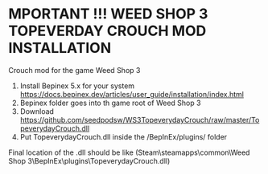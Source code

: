 # MPORTANT !!! WEED SHOP 3 TOPEVERDAY CROUCH MOD INSTALLATION
Crouch mod for the game Weed Shop 3

1. Install Bepinex 5.x for your system https://docs.bepinex.dev/articles/user_guide/installation/index.html
2. Bepinex folder goes into th game root of Weed Shop 3
3. Download https://github.com/seedpodsw/WS3TopeverydayCrouch/raw/master/TopeverydayCrouch.dll
4. Put TopeverydayCrouch.dll inside the /BepInEx/plugins/ folder

Final location of the .dll should be like (Steam\steamapps\common\Weed Shop 3\BepInEx\plugins\TopeverydayCrouch.dll)
